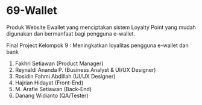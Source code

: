 # 69-Wallet
Produk Website Ewallet yang menciptakan sistem Loyalty Point yang mudah digunakan dan bermanfaat bagi pengguna e-wallet.

Final Project
Kelompok 9 : Meningkatkan loyalitas pengguna e-wallet dan bank

1. Fakhri Setiawan (Product Manager)
2. Reynaldi Ananda P. (Business Analyst & UI/UX Designer)
3. Rosidin Fahmi Abdillah (UI/UX Designer)
4. Hajrian Hidayat (Front-End)
5. M. Arafie Setiawan (Back-End)
6. Danang Widianto (QA/Tester)
